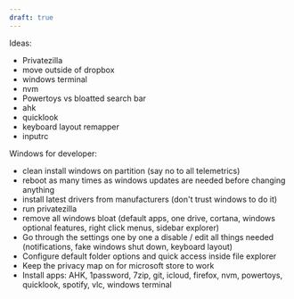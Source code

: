 ```yaml
---
draft: true
---
```


Ideas:
* Privatezilla
* move outside of dropbox
* windows terminal
* nvm
* Powertoys vs bloatted search bar
* ahk
* quicklook
* keyboard layout remapper
* inputrc

Windows for developer:
* clean install windows on partition (say no to all telemetrics)
* reboot as many times as windows updates are needed before changing anything
* install latest drivers from manufacturers (don't trust windows to do it)
* run privatezilla
* remove all windows bloat (default apps, one drive, cortana, windows optional features, right click menus, sidebar explorer)
* Go through the settings one by one a disable / edit all things needed (notifications, fake windows shut down, keyboard layout)
* Configure default folder options and quick access inside file explorer
* Keep the privacy map on for microsoft store to work
* Install apps: AHK, 1password, 7zip, git, icloud, firefox, nvm, powertoys, quicklook, spotify, vlc, windows terminal
